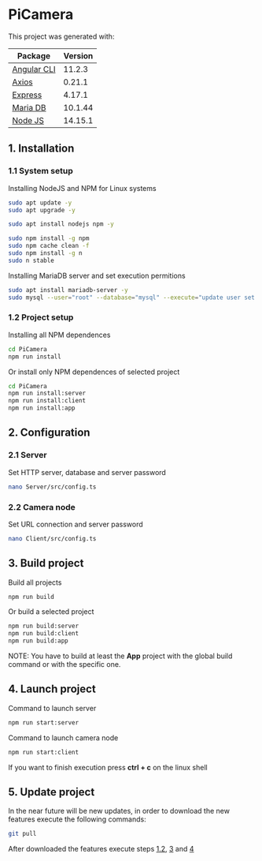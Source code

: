 # **PiCamera**

This project was generated with:

Package                                 | Version
----------------------------------------|--------
[Angular CLI](https://cli.angular.io)   | 11.2.3
[Axios](https://github.com/axios/axios) | 0.21.1
[Express](https://expressjs.com)        | 4.17.1
[Maria DB](https://mariadb.org)         | 10.1.44
[Node JS](https://nodejs.org)           | 14.15.1

## 1. Installation

### 1.1 System setup
Installing NodeJS and NPM for Linux systems

```bash
sudo apt update -y
sudo apt upgrade -y

sudo apt install nodejs npm -y

sudo npm install -g npm
sudo npm cache clean -f
sudo npm install -g n
sudo n stable
```

Installing MariaDB server and set execution permitions

```bash
sudo apt install mariadb-server -y
sudo mysql --user="root" --database="mysql" --execute="update user set plugin='' where User='root'; flush privileges;"
```

### 1.2 Project setup

Installing all NPM dependences
```bash
cd PiCamera
npm run install
```

Or install only NPM dependences of selected project
```bash
cd PiCamera
npm run install:server
npm run install:client
npm run install:app
```

## 2. Configuration

### 2.1 Server

Set HTTP server, database and server password
```bash
nano Server/src/config.ts
```
### 2.2 Camera node

Set URL connection and server password
```bash
nano Client/src/config.ts
```

## 3. Build project

Build all projects
```bash
npm run build
```

Or build a selected project
```bash
npm run build:server
npm run build:client
npm run build:app
```

NOTE: You have to build at least the **App** project with the global build command or with the specific one.

## 4. Launch project

Command to launch server
```bash
npm run start:server
```

Command to launch camera node
```bash
npm run start:client
```

If you want to finish execution press **ctrl + c** on the linux shell

## 5. Update project
In the near future will be new updates, in order to download the new features execute the following commands:

```bash
git pull
```
After downloaded the features execute steps [1.2](#1.2-Project-setup), [3](#3.-Build-project) and [4](#4.-Launch-project)
